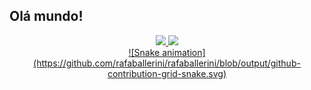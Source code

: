 ## Olá mundo!
<div align="center">
   <a href="https://github.com/Joaovitron999">
  <img height="152em" src="https://github-readme-stats.vercel.app/api?username=Joaovitron999&show_icons=true&theme=dracula&include_all_commits=true&count_private=true"/>
  <img height="152em" src="https://github-readme-stats.vercel.app/api/top-langs/?username=Joaovitron999&layout=compact&langs_count=7&theme=dracula"/>
</div>

<div align="center">
    ![Snake animation](https://github.com/rafaballerini/rafaballerini/blob/output/github-contribution-grid-snake.svg)
</div>
   
